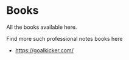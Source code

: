 # Books

All the books available here.

Find more such professional notes books here

- https://goalkicker.com/
